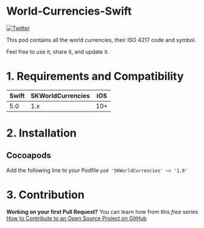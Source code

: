 # World-Currencies-Swift

[![Twitter](https://img.shields.io/twitter/url/https/theinkedgineer.svg?label=TheInkedgineer&style=social)](https://twitter.com/theinkedgineer)

This pod contains all the world currencies, their ISO 4217 code and symbol.

Feel free to use it, share it, and update it.

# 1. Requirements and Compatibility
| Swift               | SKWorldCurrencies     |  iOS     |
|-----------------|----------------|---------|
|       5.0            | 1.x                |  10+     |

# 2. Installation

## Cocoapods

Add the following line to your Podfile
` pod 'SKWorldCurrencies' ~> '1.0' `

# 3. Contribution

**Working on your first Pull Request?** You can learn how from this *free* series [How to Contribute to an Open Source Project on GitHub](https://egghead.io/series/how-to-contribute-to-an-open-source-project-on-github)